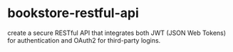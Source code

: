 # bookstore-restful-api
create a secure RESTful API that integrates both JWT (JSON Web Tokens) for authentication and OAuth2 for third-party logins.
